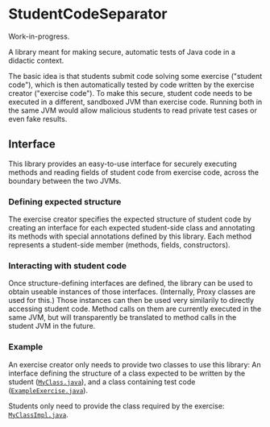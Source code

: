# StudentCodeSeparator

Work-in-progress.

A library meant for making secure, automatic tests of Java code in a didactic context.

The basic idea is that students submit code solving some exercise ("student code"),
which is then automatically tested by code written by the exercise creator ("exercise code").
To make this secure, student code needs to be executed in a different, sandboxed JVM than exercise code.
Running both in the same JVM would allow malicious students to
read private test cases or even fake results.

## Interface

This library provides an easy-to-use interface for securely executing methods and reading fields
of student code from exercise code, across the boundary between the two JVMs.

### Defining expected structure

The exercise creator specifies the expected structure of student code
by creating an interface for each expected student-side class
and annotating its methods with special annotations defined by this library.
Each method represents a student-side member (methods, fields, constructors).

### Interacting with student code

Once structure-defining interfaces are defined,
the library can be used to obtain useable instances of those interfaces.
(Internally, Proxy classes are used for this.)
Those instances can then be used very similarily to directly accessing student code.
Method calls on them are currently executed in the same JVM,
but will transparently be translated to method calls in the student JVM in the future.

### Example

An exercise creator only needs to provide two classes to use this library:
An interface defining the structure of a class expected to be written by the student ([`MyClass.java`](exampleExercise/net/haspamelodica/studentcodeseparator/MyClass.java)),
and a class containing test code ([`ExampleExercise.java`](exampleExercise/net/haspamelodica/studentcodeseparator/ExampleExercise.java)).

Students only need to provide the class required by the exercise: [`MyClassImpl.java`](exampleStudent/net/haspamelodica/studentcodeseparator/MyClassImpl.java).
